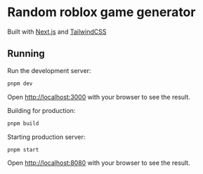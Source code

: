 # Random roblox game generator
Built with [Next.js](https://nextjs.org) and [TailwindCSS](https://tailwindcss.com)

## Running

Run the development server:

```bash
pnpm dev
```

Open [http://localhost:3000](http://localhost:3000) with your browser to see the result.

Building for production:

```bash
pnpm build
```

Starting production server:

```bash
pnpm start
```

Open [http://localhost:8080](http://localhost:8080) with your browser to see the result.

